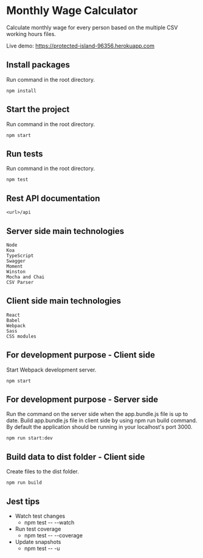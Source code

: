 # Monthly Wage Calculator

Calculate monthly wage for every person based on the multiple CSV working hours files.

Live demo: https://protected-island-96356.herokuapp.com

## Install packages

Run command in the root directory.

    npm install
    
## Start the project

Run command in the root directory.

    npm start
    
## Run tests

Run command in the root directory. 

    npm test
    
## Rest API documentation

    <url>/api

## Server side main technologies

    Node
    Koa
    TypeScript
    Swagger
    Moment
    Winston
    Mocha and Chai
    CSV Parser
    
## Client side main technologies

    React
    Babel
    Webpack
    Sass
    CSS modules
    
## For development purpose - Client side

Start Webpack development server.
   
    npm start

## For development purpose -  Server side

Run the command on the server side when the app.bundle.js file is up to date. Build app.bundle.js file in client side by using npm run build command. By default the application should be running in your localhost's port 3000.

    npm run start:dev

## Build data to dist folder - Client side

Create files to the dist folder.

    npm run build

## Jest tips

- Watch test changes  
    - npm test -- --watch
- Run test coverage    
    - npm test -- --coverage 
- Update snapshots   
    - npm test -- -u
    